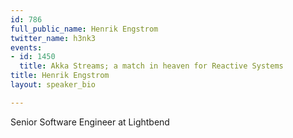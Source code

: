 ```yaml
---
id: 786
full_public_name: Henrik Engstrom
twitter_name: h3nk3
events:
- id: 1450
  title: Akka Streams; a match in heaven for Reactive Systems
title: Henrik Engstrom
layout: speaker_bio

---
```

Senior Software Engineer at Lightbend